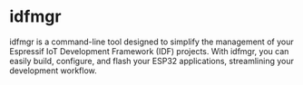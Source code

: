 # idfmgr
idfmgr is a command-line tool designed to simplify the management of your Espressif IoT Development Framework (IDF) projects. With idfmgr, you can easily build, configure, and flash your ESP32 applications, streamlining your development workflow.
